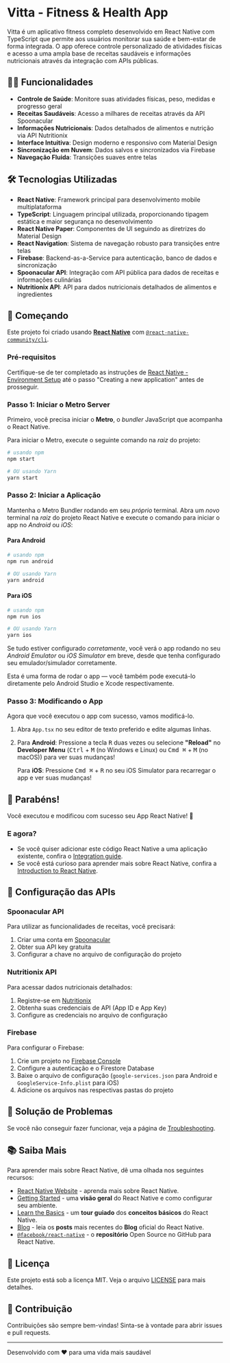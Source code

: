 # Vitta - Fitness & Health App

Vitta é um aplicativo fitness completo desenvolvido em React Native com TypeScript que permite aos usuários monitorar sua saúde e bem-estar de forma integrada. O app oferece controle personalizado de atividades físicas e acesso a uma ampla base de receitas saudáveis e informações nutricionais através da integração com APIs públicas.

## 🏃‍♂️ Funcionalidades

- **Controle de Saúde**: Monitore suas atividades físicas, peso, medidas e progresso geral
- **Receitas Saudáveis**: Acesso a milhares de receitas através da API Spoonacular
- **Informações Nutricionais**: Dados detalhados de alimentos e nutrição via API Nutritionix
- **Interface Intuitiva**: Design moderno e responsivo com Material Design
- **Sincronização em Nuvem**: Dados salvos e sincronizados via Firebase
- **Navegação Fluida**: Transições suaves entre telas

## 🛠️ Tecnologias Utilizadas

- **React Native**: Framework principal para desenvolvimento mobile multiplataforma
- **TypeScript**: Linguagem principal utilizada, proporcionando tipagem estática e maior segurança no desenvolvimento
- **React Native Paper**: Componentes de UI seguindo as diretrizes do Material Design
- **React Navigation**: Sistema de navegação robusto para transições entre telas
- **Firebase**: Backend-as-a-Service para autenticação, banco de dados e sincronização
- **Spoonacular API**: Integração com API pública para dados de receitas e informações culinárias
- **Nutritionix API**: API para dados nutricionais detalhados de alimentos e ingredientes

## 🚀 Começando

Este projeto foi criado usando [**React Native**](https://reactnative.dev) com [`@react-native-community/cli`](https://github.com/react-native-community/cli).

### Pré-requisitos

Certifique-se de ter completado as instruções de [React Native - Environment Setup](https://reactnative.dev/docs/environment-setup) até o passo "Creating a new application" antes de prosseguir.

### Passo 1: Iniciar o Metro Server

Primeiro, você precisa iniciar o **Metro**, o _bundler_ JavaScript que acompanha o React Native.

Para iniciar o Metro, execute o seguinte comando na _raiz_ do projeto:

```bash
# usando npm
npm start

# OU usando Yarn
yarn start
```

### Passo 2: Iniciar a Aplicação

Mantenha o Metro Bundler rodando em seu _próprio_ terminal. Abra um _novo_ terminal na _raiz_ do projeto React Native e execute o comando para iniciar o app no _Android_ ou _iOS_:

#### Para Android

```bash
# usando npm
npm run android

# OU usando Yarn
yarn android
```

#### Para iOS

```bash
# usando npm
npm run ios

# OU usando Yarn
yarn ios
```

Se tudo estiver configurado _corretamente_, você verá o app rodando no seu _Android Emulator_ ou _iOS Simulator_ em breve, desde que tenha configurado seu emulador/simulador corretamente.

Esta é uma forma de rodar o app — você também pode executá-lo diretamente pelo Android Studio e Xcode respectivamente.

### Passo 3: Modificando o App

Agora que você executou o app com sucesso, vamos modificá-lo.

1. Abra `App.tsx` no seu editor de texto preferido e edite algumas linhas.
2. Para **Android**: Pressione a tecla <kbd>R</kbd> duas vezes ou selecione **"Reload"** no **Developer Menu** (<kbd>Ctrl</kbd> + <kbd>M</kbd> (no Windows e Linux) ou <kbd>Cmd ⌘</kbd> + <kbd>M</kbd> (no macOS)) para ver suas mudanças!

   Para **iOS**: Pressione <kbd>Cmd ⌘</kbd> + <kbd>R</kbd> no seu iOS Simulator para recarregar o app e ver suas mudanças!

## 🎉 Parabéns!

Você executou e modificou com sucesso seu App React Native! 🎉

### E agora?

- Se você quiser adicionar este código React Native a uma aplicação existente, confira o [Integration guide](https://reactnative.dev/docs/integration-with-existing-apps).
- Se você está curioso para aprender mais sobre React Native, confira a [Introduction to React Native](https://reactnative.dev/docs/getting-started).

## 📱 Configuração das APIs

### Spoonacular API
Para utilizar as funcionalidades de receitas, você precisará:
1. Criar uma conta em [Spoonacular](https://spoonacular.com/food-api)
2. Obter sua API key gratuita
3. Configurar a chave no arquivo de configuração do projeto

### Nutritionix API
Para acessar dados nutricionais detalhados:
1. Registre-se em [Nutritionix](https://www.nutritionix.com/business/api)
2. Obtenha suas credenciais de API (App ID e App Key)
3. Configure as credenciais no arquivo de configuração

### Firebase
Para configurar o Firebase:
1. Crie um projeto no [Firebase Console](https://console.firebase.google.com/)
2. Configure a autenticação e o Firestore Database
3. Baixe o arquivo de configuração (`google-services.json` para Android e `GoogleService-Info.plist` para iOS)
4. Adicione os arquivos nas respectivas pastas do projeto

## 🔧 Solução de Problemas

Se você não conseguir fazer funcionar, veja a página de [Troubleshooting](https://reactnative.dev/docs/troubleshooting).

## 📚 Saiba Mais

Para aprender mais sobre React Native, dê uma olhada nos seguintes recursos:

- [React Native Website](https://reactnative.dev) - aprenda mais sobre React Native.
- [Getting Started](https://reactnative.dev/docs/environment-setup) - uma **visão geral** do React Native e como configurar seu ambiente.
- [Learn the Basics](https://reactnative.dev/docs/getting-started) - um **tour guiado** dos **conceitos básicos** do React Native.
- [Blog](https://reactnative.dev/blog) - leia os **posts** mais recentes do **Blog** oficial do React Native.
- [`@facebook/react-native`](https://github.com/facebook/react-native) - o **repositório** Open Source no GitHub para React Native.

## 📄 Licença

Este projeto está sob a licença MIT. Veja o arquivo [LICENSE](LICENSE) para mais detalhes.

## 🤝 Contribuição

Contribuições são sempre bem-vindas! Sinta-se à vontade para abrir issues e pull requests.

---

Desenvolvido com ❤️ para uma vida mais saudável